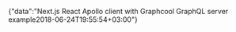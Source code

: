 {"data":"Next.js React Apollo client with Graphcool GraphQL server example2018-06-24T19:55:54+03:00"}
